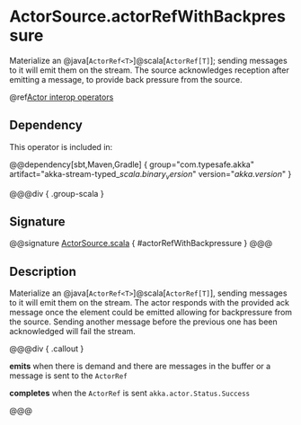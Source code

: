 # ActorSource.actorRefWithBackpressure

Materialize an @java[`ActorRef<T>`]@scala[`ActorRef[T]`]; sending messages to it will emit them on the stream. The source acknowledges reception after emitting a message, to provide back pressure from the source.

@ref[Actor interop operators](../index.md#actor-interop-operators)

## Dependency

This operator is included in:

@@dependency[sbt,Maven,Gradle] {
  group="com.typesafe.akka"
  artifact="akka-stream-typed_$scala.binary_version$"
  version="$akka.version$"
}

@@@div { .group-scala }

## Signature

@@signature [ActorSource.scala](/akka-stream-typed/src/main/scala/akka/stream/typed/scaladsl/ActorSource.scala) { #actorRefWithBackpressure }
@@@

## Description

Materialize an @java[`ActorRef<T>`]@scala[`ActorRef[T]`], sending messages to it will emit them on the stream. The actor responds with the provided ack message
once the element could be emitted allowing for backpressure from the source. Sending another message before the previous one has been acknowledged will fail the stream.

@@@div { .callout }

**emits** when there is demand and there are messages in the buffer or a message is sent to the `ActorRef`

**completes** when the `ActorRef` is sent `akka.actor.Status.Success`

@@@

